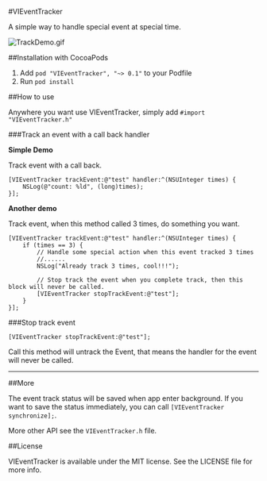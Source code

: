 #VIEventTracker

A simple way to handle special event at special time.

![TrackDemo.gif](http://i.imgur.com/pqtHBYJ.gif)

##Installation with CocoaPods

1. Add ``pod "VIEventTracker", "~> 0.1"`` to your Podfile
2. Run `pod install`

##How to use

Anywhere you want use VIEventTracker, simply add ``#import "VIEventTracker.h"``

###Track an event with a call back handler

**Simple Demo**

Track event with a call back.

```Objc
[VIEventTracker trackEvent:@"test" handler:^(NSUInteger times) {
    NSLog(@"count: %ld", (long)times);
}];
```

**Another demo**

Track event, when this method called 3 times, do something you want.

```Objc
[VIEventTracker trackEvent:@"test" handler:^(NSUInteger times) {
    if (times == 3) {
        // Handle some special action when this event tracked 3 times
        //......
        NSLog("Already track 3 times, cool!!!");

        // Stop track the event when you complete track, then this block will never be called.
        [VIEventTracker stopTrackEvent:@"test"];
    }
}];
```

###Stop track event

```Objc
[VIEventTracker stopTrackEvent:@"test"];
```

Call this method will untrack the Event, that means the handler for the event will never be called.

---

##More

The event track status will be saved when app enter background. If you want to save the status immediately, you can call ``[VIEventTracker synchronize];``.

More other API see the ``VIEventTracker.h`` file.

##License

VIEventTracker is available under the MIT license. See the LICENSE file for more info.


